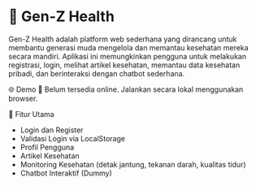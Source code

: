 # 💖 Gen-Z Health
Gen-Z Health adalah platform web sederhana yang dirancang untuk membantu generasi muda mengelola dan memantau kesehatan mereka secara mandiri. Aplikasi ini memungkinkan pengguna untuk melakukan registrasi, login, melihat artikel kesehatan, memantau data kesehatan pribadi, dan berinteraksi dengan chatbot sederhana.

🌐 Demo
📌 Belum tersedia online. Jalankan secara lokal menggunakan browser.

🔑 Fitur Utama
- Login dan Register
- Validasi Login via LocalStorage
- Profil Pengguna
- Artikel Kesehatan
- Monitoring Kesehatan (detak jantung, tekanan darah, kualitas tidur)
- Chatbot Interaktif (Dummy)
